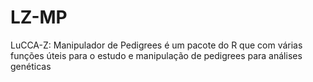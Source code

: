 LZ-MP
=====

LuCCA-Z: Manipulador de Pedigrees é um pacote do R que com várias funções úteis para o estudo e manipulação de pedigrees para análises genéticas
